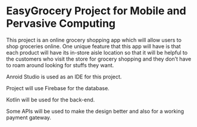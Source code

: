 # EasyGrocery Project for Mobile and Pervasive Computing

This project is an online grocery shopping app which will allow users to shop groceries online. One unique feature that this app will have is that each product will have its in-store aisle location so that it will be helpful to the customers who visit the store for grocery shopping and they don’t have to roam around looking for stuffs they want. 

Anroid Studio is used as an IDE for this project.

Project will use Firebase for the database.

Kotlin will be used for the back-end.

Some APIs will be used to make the design better and also for a working payment gateway.

